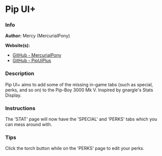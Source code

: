 # Pip UI+

### Info

**Author:** Mercy (MercurialPony)

**Website(s):**

- [GitHub - MercurialPony](https://github.com/MercurialPony)
- [GitHub - PipUiPlus](https://github.com/MercurialPony/PipUiPlus)

### Description

Pip UI+ aims to add some of the missing in-game tabs (such as special, perks,
and so on) to the Pip-Boy 3000 Mk V. Inspired by gnargle's Stats Display.

### Instructions

The 'STAT' page will now have the 'SPECIAL' and 'PERKS' tabs which you can mess
around with.

### Tips

Click the torch button while on the 'PERKS' page to edit your perks.
